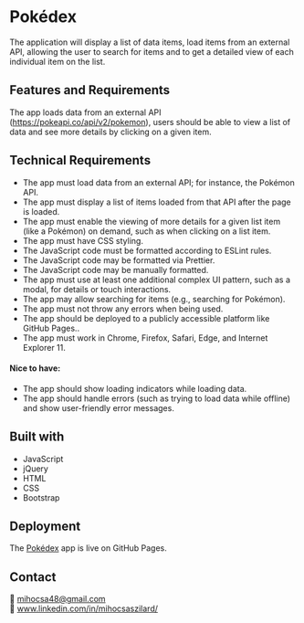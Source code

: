 # Pokédex

The application will display a list of data items,  load items from an external API, allowing the user to search for items and to get a detailed view of each individual item on the list.

## Features and Requirements

The app loads data from an external API (https://pokeapi.co/api/v2/pokemon), users should be able to view a list of data and see more details by clicking on a given item.

## Technical Requirements

* The app must load data from an external API; for instance, the Pokémon API.
* The app must display a list of items loaded from that API after the page is loaded.
* The app must enable the viewing of more details for a given list item (like a Pokémon) on
demand, such as when clicking on a list item.
* The app must have CSS styling.
* The JavaScript code must be formatted according to ESLint rules.
* The JavaScript code may be formatted via Prettier.
* The JavaScript code may be manually formatted.
* The app must use at least one additional complex UI pattern, such as a modal, for details or
touch interactions.
* The app may allow searching for items (e.g., searching for Pokémon).
* The app must not throw any errors when being used.
* The app should be deployed to a publicly accessible platform like GitHub Pages..
* The app must work in Chrome, Firefox, Safari, Edge, and Internet Explorer 11.

#### Nice to have:
* The app should show loading indicators while loading data.
* The app should handle errors (such as trying to load data while offline) and show user-friendly
error messages.

## Built with

* JavaScript
* jQuery
* HTML
* CSS
* Bootstrap

## Deployment

The [Pokédex](https://mihocsaszilard.github.io/pokedex-bootstrap/) app is live on GitHub Pages.

## Contact

📧 mihocsa48@gmail.com <br>
👋 www.linkedin.com/in/mihocsaszilard/
